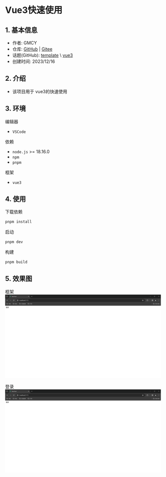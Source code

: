 # Vue3快速使用

## 1. 基本信息

- 作者: GMCY
- 仓库: [GitHub](https://github.com/GMCY2020/Vue3-Fast) | [Gitee](https://gitee.com/GMCY2020/Vue3-Fast)
- 话题(GitHub): [template](https://github.com/topics/template) \ [vue3](https://github.com/topics/vue3)
- 创建时间: 2023/12/16

## 2. 介绍

- 该项目用于 vue3的快速使用

## 3. 环境

编辑器

- `VSCode`

依赖

- `node.js` >= 18.16.0
- `npm`
- `pnpm`

框架

- `vue3`

## 4. 使用
下载依赖

```sh
pnpm install
```

启动
```sh
pnpm dev
```

构建

```sh
pnpm build
```

## 5. 效果图

框架
![框架](docs/md-01.png)

登录
![登录](docs/md-01.png)

